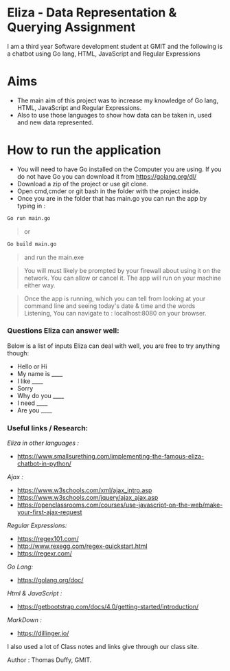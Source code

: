 # Eliza - Data Representation & Querying Assignment



I am a third year Software development student at GMIT and the following is a chatbot using Go lang, HTML, JavaScript and Regular Expressions

# Aims

  - The main aim of this project was to increase my knowledge of Go lang, HTML, JavaScript and Regular Expressions.
  - Also to use those languages to show how data can be taken in, used and new data represented. 

# How to run the application

- You will need to have Go installed on the Computer you are using. If you do not have Go you can download it from https://golang.org/dl/
- Download a zip of the project or use git clone.
- Open cmd,cmder or git bash in the folder with the project inside.
- Once you are in the folder that has main.go you can run the app by typing in :
````sh
Go run main.go
````
>or
````sh
Go build main.go 
````
>and run the main.exe

>You will must likely be prompted by your firewall about using it on the network. You can allow or cancel it. The app will run on your machine either way.

>Once the app is running, which you can tell from looking at your command line and seeing today's date & time and the words Listening, You can navigate to : localhost:8080 on your browser.




### Questions Eliza can answer well:

Below is a list of inputs Eliza can deal with well, you are free to try anything though:

* Hello or Hi
* My name is ____
* I like ____
* Sorry
* Why do you ____
* I need ____
* Are you ____

### Useful links / Research: 
_Eliza in other languages :_ 
* https://www.smallsurething.com/implementing-the-famous-eliza-chatbot-in-python/

_Ajax :_ 
* https://www.w3schools.com/xml/ajax_intro.asp
* https://www.w3schools.com/jquery/ajax_ajax.asp
* https://openclassrooms.com/courses/use-javascript-on-the-web/make-your-first-ajax-request


_Regular Expressions:_
* https://regex101.com/
* http://www.rexegg.com/regex-quickstart.html
* https://regexr.com/

_Go Lang:_
* https://golang.org/doc/

_Html & JavaScript :_
* https://getbootstrap.com/docs/4.0/getting-started/introduction/

_MarkDown :_
* https://dillinger.io/

I also used a lot of Class notes and links give through our class site.

Author : Thomas Duffy, GMIT.


